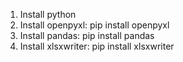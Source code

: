 1. Install python
2. Install openpyxl: pip install openpyxl
3. Install pandas: pip install pandas
4. Install xlsxwriter: pip install xlsxwriter
